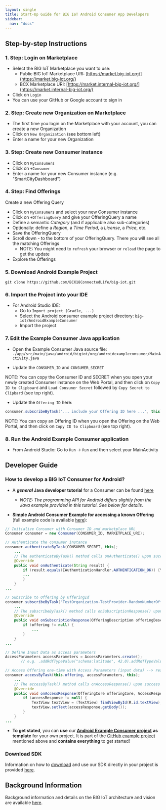 ```yaml
---
layout: single
title: Start-Up Guide for BIG IoT Android Consumer App Developers
sidebar: 
  nav: "docs"
---
```


## Step-by-step Instructions

### 1. Step: Login on Marketplace

- Select the BIG IoT Marketplace you want to use:
  - Public BIG IoT Marketplace URI: [https://market.big-iot.org/](https://market.big-iot.org/)
  - BCX Marketplace URI: [https://market.internal-big-iot.org/](https://market.internal-big-iot.org/)
- Click on `Login`
- You can use your GitHub or Google account to sign in

### 2. Step: Create new Organization on Marketplace

- The first time you login on the Marketplace with your account, you can create a new Organization 
- Click on `New Organization` (see bottom left)
- Enter a name for your new Organization

### 3. Step: Create new Consumer instance

- Click on `MyConsumers` 
- Click on `+Consumer`
- Enter a name for your new Consumer instance (e.g. "SmartCityDashboard")

### 4. Step: Find Offerings

Create a new Offering Query
- Click on `MyConsumers` and select your new Consumer instance
- Click on `+OfferingQuery` and give your OfferingQuery a name
- Define a semantic _Category_ (and if applicable also sub-categories)
- Optionally: define a _Region_, a _Time Period_, a _License_, a _Price_, etc. 
- Save the OfferingQuery
- Scroll down - to the bottom of your OfferingQuery. There you will see all the matching Offerings
  - NOTE: You might need to `refresh` your browser or `reload` the page to get the update
- Explore the Offerings

### 5. Download Android Example Project

`git clone https://github.com/BCX18ConnectedLife/big-iot.git`

### 6. Import the Project into your IDE 

- For Android Studio IDE:
  - Go to `Import project (Gradle, ...)`
  - Select the Android consumer example project directory: `big-iot/AndroidExampleConsumer`
  - Import the project

### 7. Edit the Example Consumer Java application 

- Open the Example Consumer Java source file: `./app/src/main/java/android/bigiot/org/androidexampleconsumer/MainActivity.java`

- Update the `CONSUMER_ID` and `CONSUMER_SECRET`

NOTE: You can copy the Consumer ID and SECRET when you open your newly created Consumer instance on the Web Portal, and then click on `Copy ID to Clipboard` and `Load Consumer Secret` followed by `Copy Secret to Clipbard` (see top right).

- Update the `Offering ID` here:
```java
consumer.subscribeByTask("... include your Offering ID here ...", this);
```

NOTE: You can copy an Offering ID when you open the Offering on the Web Portal, and then click on `Copy ID to Clipboard` (see top right).

### 8. Run the Android Example Consumer application 

- From Android Studio: Go to `Run` -> `Run` and then select your MainActivity


## Developer Guide 

### How to develop a BIG IoT Consumer for Android?

- A **_general_ Java developer tutorial** for a Consumer can be found [here](https://big-iot.github.io/consumerPerspective/)
  - _NOTE: The programming API for Android differs slightly from the Java example provided in this tutorial. See below for details._

- **Simple Android Consumer Example for accessing a known Offering** (full example code is available [here](https://github.com/BCX18ConnectedLife/big-iot/blob/master/AndroidExampleConsumer/app/src/main/java/android/bigiot/org/androidexampleconsumer/MainActivity.java)):
```java
// Initialize Consumer with Consumer ID and marketplace URL
Consumer consumer = new Consumer(CONSUMER_ID, MARKETPLACE_URI);

// Authenticate the consumer instance 
consumer.authenticateByTask(CONSUMER_SECRET, this);
    ...
    // The authenticateByTask() method calls onAuthenticate() upon success or failure. 
    @Override
    public void onAuthenticate(String result) {
        if (result.equals(IAuthenticationHandler.AUTHENTICATION_OK)) {\
        ...
        }
    }
...

// Subscribe to Offering by OfferingId
consumer.subscribeByTask("TestOrganization-TestProvider-RandomNumberOffering", this);
    ...
    // The subscribeByTask() method calls onSubscriptionResponse() upon success or failure. 
    @Override
    public void onSubscriptionResponse(OfferingDescription offeringDescription, OfferingCore offering) {
        if (offering != null) {     
            ...
        }
    }
...

// Define Input Data as access parameters
AccessParameters accessParameters = AccessParameters.create();
       // e.g. .addRdfTypeValue("schema:latitude", 42.0).addRdfTypeValue("schema:longitude", 9.0);

// Access Offering one-time with Access Parameters (input data) --> response includes JSON results
consumer.accessByTask(this.offering, accessParameters, this);
    ...
    // The accessByTask() method calls onAccessResponse() upon success or failure. 
    @Override
    public void onAccessResponse(OfferingCore offeringCore, AccessResponse accessResponse) {
        if (accessResponse != null) {
            TextView textView = (TextView) findViewById(R.id.textView);
            textView.setText(accessResponse.getBody());
        }
    }
...
```

- **To get stated**, you can **use** our [**Android Example Consumer project**](https://github.com/BCX18ConnectedLife/big-iot/tree/master/AndroidExampleConsumer) **as template** for your own project. It is part of the [GitHub example project](https://github.com/BCX18ConnectedLife/big-iot) mentioned above and **contains everything** to get started!


### Download SDK

Information on how to [download](https://big-iot.github.io/download/) and use our SDK directly in your project is provided [here](https://big-iot.github.io/download/).


## Background Information

Background information and details on the BIG IoT architecture and vision are available [here](https://big-iot.github.io/tutorial/).


